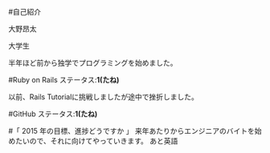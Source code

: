 #自己紹介

 大野昂太

 大学生

半年ほど前から独学でプログラミングを始めました。

#Ruby on Rails
ステータス:**1(たね)**

 以前、Rails Tutorialに挑戦しましたが途中で挫折しました。

#GitHub
ステータス:**1(たね)**

#「 2015 年の目標、進捗どうですか 」
 来年あたりからエンジニアのバイトを始めたいので、それに向けてやっていきます。
 あと英語
